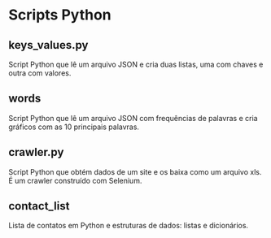 # Scripts Python

## keys_values.py
Script Python que lê um arquivo JSON e cria duas listas, uma com chaves e outra com valores.

## words
Script Python que lê um arquivo JSON com frequências de palavras e cria gráficos com as 10 principais palavras.

## crawler.py
Script Python que obtém dados de um site e os baixa como um arquivo xls. É um crawler construído com Selenium.

## contact_list
Lista de contatos em Python e estruturas de dados: listas e dicionários.
